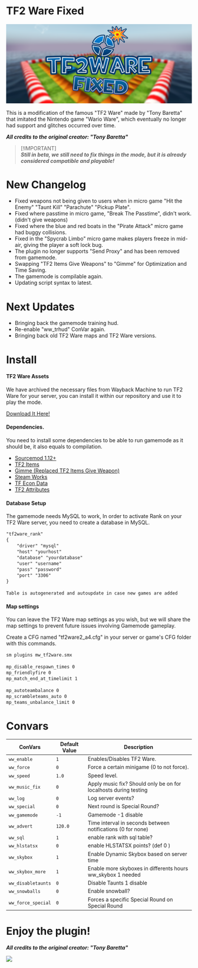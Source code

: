 # TF2 Ware Fixed
<img alt="TF2 Ware FIXED" src="assets/tf2warefix.png"> </img>

This is a modification of the famous "TF2 Ware" made by "Tony Baretta" that imitated the Nintendo game "Wario Ware", which eventually no longer had support and glitches occurred over time.

***All credits to the original creator: "Tony Baretta"***

> [!IMPORTANT]\
> ***Still in beta, we still need to fix things in the mode, but it is already considered compatible and playable!***

# New Changelog
- Fixed weapons not being given to users when in micro game "Hit the Enemy" "Taunt Kill" "Parachute" "Pickup Plate".
- Fixed where passtime in micro game, "Break The Passtime", didn't work. (didn't give weapons)
- Fixed where the blue and red boats in the "Pirate Attack" micro game had buggy collisions.
- Fixed in the "Spycrab Limbo" micro game makes players freeze in mid-air, giving the player a soft lock bug.
- The plugin no longer supports "Send Proxy" and has been removed from gamemode.
- Swapping "TF2 Items Give Weapons" to "Gimme" for Optimization and Time Saving.
- The gamemode is compilable again.
- Updating script syntax to latest.

# Next Updates
- Bringing back the gamemode training hud.
- Re-enable "ww_trhud" ConVar again.
- Bringing back old TF2 Ware maps and TF2 Ware versions.

# Install

#### TF2 Ware Assets
We have archived the necessary files from Wayback Machine to run TF2 Ware for your server, you can install it within our repository and use it to play the mode.

[Download It Here!](https://codeload.github.com/TheDGB/tf2warefix/zip/refs/heads/main)

#### Dependencies.
You need to install some dependencies to be able to run gamemode as it should be, it also equals to compilation.
- [Sourcemod 1.12+](https://www.sourcemod.net/downloads.php)
- [TF2 Items](https://builds.limetech.io/?project=tf2items)
- [Gimme (Replaced TF2 Items Give Weapon)](https://forums.alliedmods.net/showthread.php?p=2766587)
- [Steam Works](https://users.alliedmods.net/~kyles/builds/SteamWorks/)
- [TF Econ Data](https://github.com/nosoop/SM-TFEconData/releases)
- [TF2 Attributes](https://github.com/FlaminSarge/tf2attributes/releases)

#### Database Setup
The gamemode needs MySQL to work, In order to activate Rank on your TF2 Ware server, you need to create a database in MySQL.

```
"tf2ware_rank"
{
	"driver" "mysql"
	"host" "yourhost"
	"database" "yourdatabase"
	"user" "username"
	"pass" "password"
	"port" "3306"
}

Table is autogenerated and autoupdate in case new games are added
```

#### Map settings
You can leave the TF2 Ware map settings as you wish, but we will share the map settings to prevent future issues involving Gamemode gameplay.

Create a CFG named "tf2ware2_a4.cfg" in your server or game's CFG folder with this commands.
```
sm plugins mw_tf2ware.smx

mp_disable_respawn_times 0
mp_friendlyfire 0
mp_match_end_at_timelimit 1

mp_autoteambalance 0
mp_scrambleteams_auto 0
mp_teams_unbalance_limit 0
```
# Convars

| **ConVars**               | **Default Value** | **Description**                                                                 |
|---------------------------|-------------------|---------------------------------------------------------------------------------|
| `ww_enable`               | `1`               | Enables/Disables TF2 Ware.                                                      |
| `ww_force`                | `0`               | Force a certain minigame (0 to not force).                                      |
| `ww_speed`                | `1.0`             | Speed level.                                                                    |
| `ww_music_fix`            | `0`               | Apply music fix? Should only be on for localhosts during testing                |
| `ww_log`                  | `0`               | Log server events?                                                              |
| `ww_special`              | `0`               | Next round is Special Round?                                                    |
| `ww_gamemode`             | `-1`              | Gamemode -1 disable                                                             |
| `ww_advert`               | `120.0`           | Time interval in seconds between notifications (0 for none)                     |
| `ww_sql`                  | `1`               | enable rank with sql table?                                                     |
| `ww_hlstatsx`             | `0`               | enable HLSTATSX points? (def 0 )                                                |
| `ww_skybox`               | `1`               | Enable Dynamic Skybox based on server time                                      |
| `ww_skybox_more`          | `1`               | Enable more skyboxes in differents hours  ww_skybox 1 needed                    |
| `ww_disabletaunts`        | `0`               | Disable Taunts 1 disable                                                        |
| `ww_snowballs`            | `0`               | Enable snowball?                                                                |
| `ww_force_special`        | `0`               | Forces a specific Special Round on Special Round                                |

# **Enjoy the plugin!**
***All credits to the original creator: "Tony Baretta"***

[![](https://dcbadge.vercel.app/api/server/xftqrvZSAw)](https://discord.gg/xftqrvZSAw)
